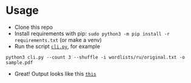 # Usage

+ Clone this repo
+ Install requirements with pip: `sudo python3 -m pip install -r requirements.txt` (or make a venv)
+ Run the script [`cli.py`](https://github.com/cekc/codenames-board-generator/blob/master/cli.py), for example
```
python3 cli.py --count 3 --shuffle -i wordlists/ru/original.txt -o sample.pdf
```
+ Great! Output looks like this [`this`](https://github.com/cekc/codenames-board-generator/blob/master/sample.pdf)